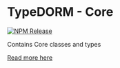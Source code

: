 # TypeDORM - Core

[![NPM Release](https://img.shields.io/npm/v/@typedorm/core?style=for-the-badge)](https://www.npmjs.com/package/@typedorm/core)

Contains Core classes and types

[Read more here](https://github.com/typedorm/typedorm)

